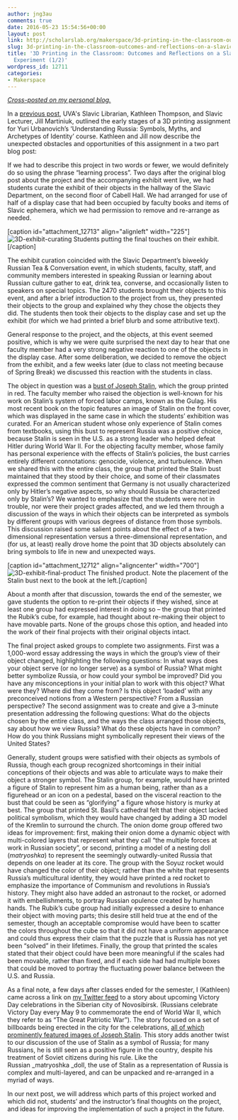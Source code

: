 ```yaml
---
author: jng3au
comments: true
date: 2016-05-23 15:54:56+00:00
layout: post
link: http://scholarslab.org/makerspace/3d-printing-in-the-classroom-outcomes-and-reflections-on-a-slavic-course-experiment-12/
slug: 3d-printing-in-the-classroom-outcomes-and-reflections-on-a-slavic-course-experiment-12
title: '3D Printing in the Classroom: Outcomes and Reflections on a Slavic Course
  Experiment (1/2)'
wordpress_id: 12711
categories:
- Makerspace
---
```


_[Cross-posted on my personal blog.](https://jennifernicolegrayburn.com/2016/05/23/3d-printing-in-the-classroom-outcomes-and-reflections-on-a-slavic-course-experiment-12/)_

In a [previous post](http://scholarslab.org/uncategorized/3d-printing-in-the-classroom-course-assignments-and-the-makerspace/), UVA's Slavic Librarian, Kathleen Thompson, and Slavic Lecturer, Jill Martiniuk, outlined the early stages of a 3D printing assignment for Yuri Urbanovich’s ‘Understanding Russia: Symbols, Myths, and Archetypes of Identity’ course. Kathleen and Jill now describe the unexpected obstacles and opportunities of this assignment in a two part blog post:

If we had to describe this project in two words or fewer, we would definitely do so using the phrase “learning process”. Two days after the original blog post about the project and the accompanying exhibit went live, we had students curate the exhibit of their objects in the hallway of the Slavic Department, on the second floor of Cabell Hall. We had arranged for use of half of a display case that had been occupied by faculty books and items of Slavic ephemera, which we had permission to remove and re-arrange as needed.

[caption id="attachment_12713" align="alignleft" width="225"]![3D-exhibit-curating](http://scholarslab.org/wp-content/uploads/2016/05/3D-exhibit-curating-225x300.jpg) Students putting the final touches on their exhibit.[/caption]

The exhibit curation coincided with the Slavic Department’s biweekly Russian Tea & Conversation event, in which students, faculty, staff, and community members interested in speaking Russian or learning about Russian culture gather to eat, drink tea, converse, and occasionally listen to speakers on special topics. The 2470 students brought their objects to this event, and after a brief introduction to the project from us, they presented their objects to the group and explained why they chose the objects they did. The students then took their objects to the display case and set up the exhibit (for which we had printed a brief blurb and some attributive text).

General response to the project, and the objects, at this event seemed positive, which is why we were quite surprised the next day to hear that one faculty member had a very strong negative reaction to one of the objects in the display case. After some deliberation, we decided to remove the object from the exhibit, and a few weeks later (due to class not meeting because of Spring Break) we discussed this reaction with the students in class.

The object in question was a [bust of Joseph Stalin](https://www.thingiverse.com/thing:516756), which the group printed in red. The faculty member who raised the objection is well-known for his work on Stalin’s system of forced labor camps, known as the Gulag. His most recent book on the topic features an image of Stalin on the front cover, which was displayed in the same case in which the students’ exhibition was curated. For an American student whose only experience of Stalin comes from textbooks, using this bust to represent Russia was a positive choice, because Stalin is seen in the U.S. as a strong leader who helped defeat Hitler during World War II. For the objecting faculty member, whose family has personal experience with the effects of Stalin’s policies, the bust carries entirely different connotations: genocide, violence, and turbulence. When we shared this with the entire class, the group that printed the Stalin bust maintained that they stood by their choice, and some of their classmates expressed the common sentiment that Germany is not usually characterized only by Hitler’s negative aspects, so why should Russia be characterized only by Stalin’s? We wanted to emphasize that the students were not in trouble, nor were their project grades affected, and we led them through a discussion of the ways in which their objects can be interpreted as symbols by different groups with various degrees of distance from those symbols. This discussion raised some salient points about the effect of a two-dimensional representation versus a three-dimensional representation, and (for us, at least) really drove home the point that 3D objects absolutely can bring symbols to life in new and unexpected ways.

[caption id="attachment_12712" align="aligncenter" width="700"]![3D-exhibit-final-product](http://scholarslab.org/wp-content/uploads/2016/05/3D-exhibit-final-product.jpg) The finished product. Note the placement of the Stalin bust next to the book at the left.[/caption]

About a month after that discussion, towards the end of the semester, we gave students the option to re-print their objects if they wished, since at least one group had expressed interest in doing so – the group that printed the Rubik’s cube, for example, had thought about re-making their object to have movable parts. None of the groups chose this option, and headed into the work of their final projects with their original objects intact.

The final project asked groups to complete two assignments. First was a 1,000-word essay addressing the ways in which the group’s view of their object changed, highlighting the following questions: In what ways does your object serve (or no longer serve) as a symbol of Russia? What might better symbolize Russia, or how could your symbol be improved? Did you have any misconceptions in your initial plan to work with this object? What were they? Where did they come from? Is this object ‘loaded’ with any preconceived notions from a Western perspective? From a Russian perspective? The second assignment was to create and give a 3-minute presentation addressing the following questions: What do the objects chosen by the entire class, and the ways the class arranged those objects, say about how we view Russia? What do these objects have in common? How do you think Russians might symbolically represent their views of the United States?

Generally, student groups were satisfied with their objects as symbols of Russia, though each group recognized shortcomings in their initial conceptions of their objects and was able to articulate ways to make their object a stronger symbol. The Stalin group, for example, would have printed a figure of Stalin to represent him as a human being, rather than as a figurehead or an icon on a pedestal, based on the visceral reaction to the bust that could be seen as “glorifying” a figure whose history is murky at best. The group that printed St. Basil’s cathedral felt that their object lacked political symbolism, which they would have changed by adding a 3D model of the Kremlin to surround the church. The onion dome group offered two ideas for improvement: first, making their onion dome a dynamic object with multi-colored layers that represent what they call “the multiple forces at work in Russian society”, or second, printing a model of a nesting doll (_matryoshka_) to represent the seemingly outwardly-united Russia that depends on one leader at its core. The group with the Soyuz rocket would have changed the color of their object; rather than the white that represents Russia’s multicultural identity, they would have printed a red rocket to emphasize the importance of Communism and revolutions in Russia’s history. They might also have added an astronaut to the rocket, or adorned it with embellishments, to portray Russian opulence created by human hands. The Rubik’s cube group had initially expressed a desire to enhance their object with moving parts; this desire still held true at the end of the semester, though an acceptable compromise would have been to scatter the colors throughout the cube so that it did not have a uniform appearance and could thus express their claim that the puzzle that is Russia has not yet been “solved” in their lifetimes. Finally, the group that printed the scales stated that their object could have been more meaningful if the scales had been movable, rather than fixed, and if each side had had multiple boxes that could be moved to portray the fluctuating power balance between the U.S. and Russia.

As a final note, a few days after classes ended for the semester, I (Kathleen) came across a link on [my Twitter feed](https://twitter.com/rusalkat?lang=en) to a story about upcoming Victory Day celebrations in the Siberian city of Novosibirsk. (Russians celebrate Victory Day every May 9 to commemorate the end of World War II, which they refer to as “The Great Patriotic War”). The story focused on a set of billboards being erected in the city for the celebrations, [all of which prominently featured images of Joseph Stalin](https://meduza.io/en/news/2016/05/04/novosibirsk-installs-billboards-with-stalin-s-portrait-across-city-in-preparation-for-victory-day). This story adds another twist to our discussion of the use of Stalin as a symbol of Russia; for many Russians, he is still seen as a positive figure in the country, despite his treatment of Soviet citizens during his rule. Like the Russian _matryoshka _doll, the use of Stalin as a representation of Russia is complex and multi-layered, and can be unpacked and re-arranged in a myriad of ways.

In our next post, we will address which parts of this project worked and which did not, students’ and the instructor’s final thoughts on the project, and ideas for improving the implementation of such a project in the future.


